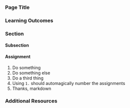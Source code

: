 ### Page Title

### Learning Outcomes

### Section

#### Subsection

<div class="lesson-content__pannel" mardown="1">

#### Assignment

1. Do something
1. Do something else
1. Do a third thing
1. Using `1.` should automagically number the assignments
1. Thanks, markdown

</div>

### Additional Resources
